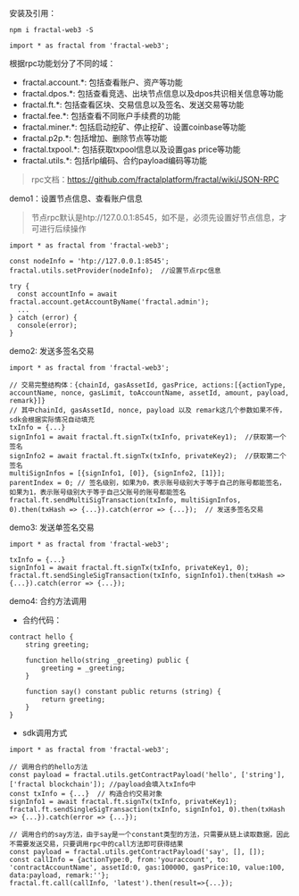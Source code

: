 安装及引用：

```
npm i fractal-web3 -S

import * as fractal from 'fractal-web3'; 
```

根据rpc功能划分了不同的域：
- fractal.account.*: 包括查看账户、资产等功能
- fractal.dpos.*: 包括查看竞选、出块节点信息以及dpos共识相关信息等功能
- fractal.ft.*: 包括查看区块、交易信息以及签名、发送交易等功能
- fractal.fee.*: 包括查看不同账户手续费的功能
- fractal.miner.*: 包括启动挖矿、停止挖矿、设置coinbase等功能
- fractal.p2p.*: 包括增加、删除节点等功能
- fractal.txpool.*: 包括获取txpool信息以及设置gas price等功能
- fractal.utils.*: 包括rlp编码、合约payload编码等功能
> rpc文档：https://github.com/fractalplatform/fractal/wiki/JSON-RPC

demo1：设置节点信息、查看账户信息
> 节点rpc默认是htp://127.0.0.1:8545，如不是，必须先设置好节点信息，才可进行后续操作
```
import * as fractal from 'fractal-web3';

const nodeInfo = 'htp://127.0.0.1:8545';  
fractal.utils.setProvider(nodeInfo);  //设置节点rpc信息

try {
  const accountInfo = await fractal.account.getAccountByName('fractal.admin');
  ...
} catch (error) {
  console(error);  
}

```
demo2: 发送多签名交易

```
import * as fractal from 'fractal-web3';

// 交易完整结构体：{chainId, gasAssetId, gasPrice, actions:[{actionType, accountName, nonce, gasLimit, toAccountName, assetId, amount, payload, remark}]}
// 其中chainId, gasAssetId, nonce, payload 以及 remark这几个参数如果不传，sdk会根据实际情况自动填充
txInfo = {...}
signInfo1 = await fractal.ft.signTx(txInfo, privateKey1);  //获取第一个签名
signInfo2 = await fractal.ft.signTx(txInfo, privateKey2);  //获取第二个签名
multiSignInfos = [{signInfo1, [0]}, {signInfo2, [1]}];
parentIndex = 0; // 签名级别，如果为0，表示账号级别大于等于自己的账号都能签名，如果为1，表示账号级别大于等于自己父账号的账号都能签名
fractal.ft.sendMultiSigTransaction(txInfo, multiSignInfos, 0).then(txHash => {...}).catch(error => {...});  // 发送多签名交易
```
demo3: 发送单签名交易

```
import * as fractal from 'fractal-web3';

txInfo = {...}
signInfo1 = await fractal.ft.signTx(txInfo, privateKey1, 0);
fractal.ft.sendSingleSigTransaction(txInfo, signInfo1).then(txHash => {...}).catch(error => {...});
```
demo4: 合约方法调用
- 合约代码：
```
contract hello {
    string greeting;
    
    function hello(string _greeting) public {
        greeting = _greeting;
    }

    function say() constant public returns (string) {
        return greeting;
    }
}
```
- sdk调用方式

```
import * as fractal from 'fractal-web3';

// 调用合约的hello方法
const payload = fractal.utils.getContractPayload('hello', ['string'], ['fractal blockchain']); //payload会填入txInfo中
const txInfo = {...}  // 构造合约交易对象
signInfo1 = await fractal.ft.signTx(txInfo, privateKey1);
fractal.ft.sendSingleSigTransaction(txInfo, signInfo1, 0).then(txHash => {...}).catch(error => {...});

// 调用合约的say方法，由于say是一个constant类型的方法，只需要从链上读取数据，因此不需要发送交易，只要调用rpc中的call方法即可获得结果
const payload = fractal.utils.getContractPayload('say', [], []);
const callInfo = {actionType:0, from:'youraccount', to: 'contractAccountName', assetId:0, gas:100000, gasPrice:10, value:100, data:payload, remark:''};
fractal.ft.call(callInfo, 'latest').then(result=>{...});
```
